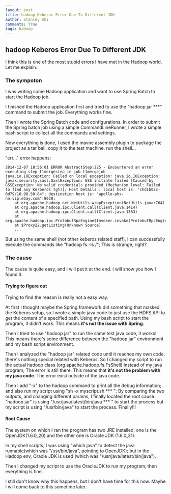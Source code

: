 ```yaml
---
layout: post
title: hadoop Keberos Error Due To Different JDK
author: Stanley Shi
comments: True
tags: hadoop
---
```


## hadoop Keberos Error Due To Different JDK

I think this is one of the most stupid errors I have met in the Hadoop world. Let me explain.

### The sympoton

I was writing some Hadoop application and want to use Spring Batch to start the Hadoop job.

I finished the Hadoop application first and tried to use the "hadoop jar ***" command to submit the job. Everything works fine.

Then I wrote the Spring Batch code and configurations. In order to submit the Spring batch job using a simple CommandLineRunner, I wrote a simple bash script to collect all the commands and settings.

Now everything is done, I used the mavne assembly plugin to package the project as a tar ball, copy it to the test machine, run the shell...

"err..." error happens:

    2014-12-07 18:56:01 ERROR AbstractStep:225 - Encountered an error executing step t1mergestep in job t1mergejob
    java.io.IOException: Failed on local exception: java.io.IOException: javax.security.sasl.SaslException: GSS initiate failed [Caused by GSSException: No valid credentials provided (Mechanism level: Failed to find any Kerberos tgt)]; Host Details : local host is: "chd1b02c-0d79/10.98.50.84"; destination host is: "apollo-phx-nn.vip.ebay.com":8020;
    	at org.apache.hadoop.net.NetUtils.wrapException(NetUtils.java:764)
    	at org.apache.hadoop.ipc.Client.call(Client.java:1414)
    	at org.apache.hadoop.ipc.Client.call(Client.java:1363)
    	at org.apache.hadoop.ipc.ProtobufRpcEngine$Invoker.invoke(ProtobufRpcEngine.java:206)
    	at $Proxy22.getListing(Unknown Source)
    	...
    	
But using the same shell (not other keberos related staff), I can successfully execute the commands like "hadoop fs -ls /";
This is strange, right?

### The cause

The cause is quite easy, and I will put it at the end. I will show you how I found it.

#### Trying to figure out
Trying to find the reason is really not a easy way. 

At first I thought maybe the Spring framework did something that masked the Keberos setup, so I wrote a simple java code to just use the HDFS API to get the content of a specified path. Using my bash script to start the program, it didn't work. This means **it's not the issue with Spring**.

Then I tried to use "hadoop jar" to run the same test java code, it works! This means there's some difference between the "hadoop jar" environment and my bash script environment.

Then I analyzed the "hadoop jar" related code until it reaches my own code, there's nothing special related with Keberos. So I changed my script to run the actual hadoop class (org.apache.hadoop.fs.FsShell) instead of my java program; The error is still there. This means that **it's not the problem with my java code**. The error exist outside of the java code.

Then I add "-x" to the hadoop command to print all the debug information; and also run my script using "sh -x myscript.sh *** "; By comparing the two outputs, and changing different params, I finally located the root cause. "hadoop jar" is using "/usr/java/latest/bin/java *** " to start the process but my script is using "/usr/bin/java" to start the process. Finally!!!

#### Root Cause
The system on which I ran the program has two JRE installed, one is the OpenJDK(1.6.0_20) and the other one is Oracle JDK (1.6.0_31).

In my shell scripts, I was using "which java" to detect the java runnable(which was "/usr/bin/java", pointing to OpenJDK); but in the Hadoop env, Oracle JDK is used (which was "/usr/java/latest/bin/java"). 

Then I changed my script to use the OracleJDK to run my program, then everything is fine.

I still don't know why this happens, but I don't have time for this now. Maybe I will come back to this sometime later.


